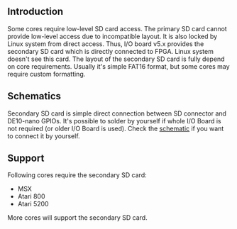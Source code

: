 ## Introduction
Some cores require low-level SD card access. The primary SD card cannot provide low-level access due to incompatible layout. It is also locked by Linux system from direct access. Thus, I/O board v5.x provides the secondary SD card which is directly connected to FPGA. Linux system doesn't see this card. The layout of the secondary SD card is fully depend on core requirements. Usually it's simple FAT16 format, but some cores may require custom formatting.

## Schematics
Secondary SD card is simple direct connection between SD connector and DE10-nano GPIOs. It's possible to solder by yourself if whole I/O Board is not required (or older I/O Board is used). Check the [schematic](https://github.com/MiSTer-devel/Hardware_MiSTer/blob/master/Addons/IOBoard/iobrd_5.2.pdf) if you want to connect it by yourself.

## Support
Following cores require the secondary SD card:
* MSX
* Atari 800
* Atari 5200

More cores will support the secondary SD card.